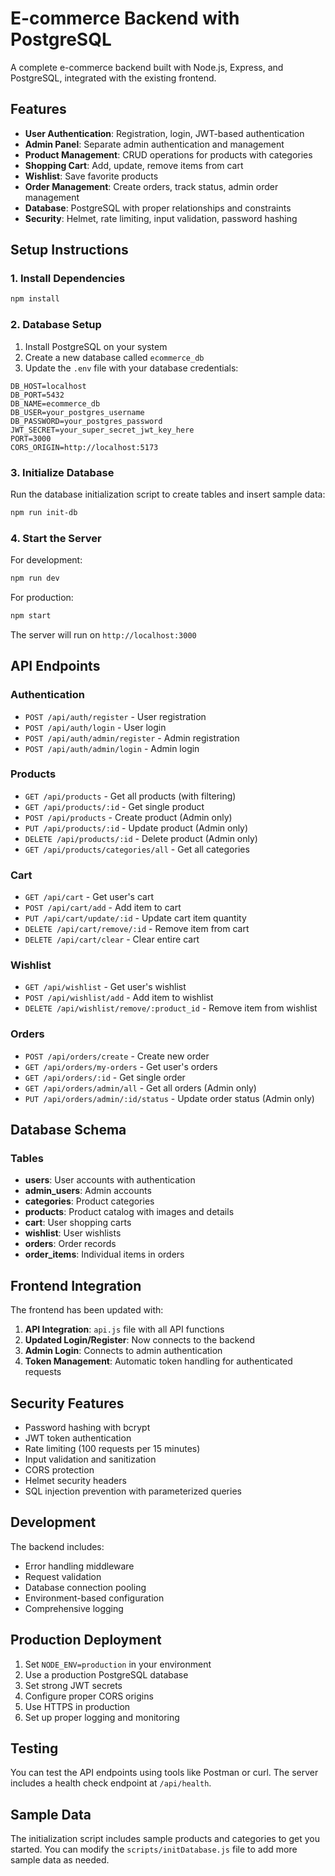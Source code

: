 # E-commerce Backend with PostgreSQL

A complete e-commerce backend built with Node.js, Express, and PostgreSQL, integrated with the existing frontend.

## Features

- **User Authentication**: Registration, login, JWT-based authentication
- **Admin Panel**: Separate admin authentication and management
- **Product Management**: CRUD operations for products with categories
- **Shopping Cart**: Add, update, remove items from cart
- **Wishlist**: Save favorite products
- **Order Management**: Create orders, track status, admin order management
- **Database**: PostgreSQL with proper relationships and constraints
- **Security**: Helmet, rate limiting, input validation, password hashing

## Setup Instructions

### 1. Install Dependencies

```bash
npm install
```

### 2. Database Setup

1. Install PostgreSQL on your system
2. Create a new database called `ecommerce_db`
3. Update the `.env` file with your database credentials:

```env
DB_HOST=localhost
DB_PORT=5432
DB_NAME=ecommerce_db
DB_USER=your_postgres_username
DB_PASSWORD=your_postgres_password
JWT_SECRET=your_super_secret_jwt_key_here
PORT=3000
CORS_ORIGIN=http://localhost:5173
```

### 3. Initialize Database

Run the database initialization script to create tables and insert sample data:

```bash
npm run init-db
```

### 4. Start the Server

For development:
```bash
npm run dev
```

For production:
```bash
npm start
```

The server will run on `http://localhost:3000`

## API Endpoints

### Authentication
- `POST /api/auth/register` - User registration
- `POST /api/auth/login` - User login
- `POST /api/auth/admin/register` - Admin registration
- `POST /api/auth/admin/login` - Admin login

### Products
- `GET /api/products` - Get all products (with filtering)
- `GET /api/products/:id` - Get single product
- `POST /api/products` - Create product (Admin only)
- `PUT /api/products/:id` - Update product (Admin only)
- `DELETE /api/products/:id` - Delete product (Admin only)
- `GET /api/products/categories/all` - Get all categories

### Cart
- `GET /api/cart` - Get user's cart
- `POST /api/cart/add` - Add item to cart
- `PUT /api/cart/update/:id` - Update cart item quantity
- `DELETE /api/cart/remove/:id` - Remove item from cart
- `DELETE /api/cart/clear` - Clear entire cart

### Wishlist
- `GET /api/wishlist` - Get user's wishlist
- `POST /api/wishlist/add` - Add item to wishlist
- `DELETE /api/wishlist/remove/:product_id` - Remove item from wishlist

### Orders
- `POST /api/orders/create` - Create new order
- `GET /api/orders/my-orders` - Get user's orders
- `GET /api/orders/:id` - Get single order
- `GET /api/orders/admin/all` - Get all orders (Admin only)
- `PUT /api/orders/admin/:id/status` - Update order status (Admin only)

## Database Schema

### Tables
- **users**: User accounts with authentication
- **admin_users**: Admin accounts
- **categories**: Product categories
- **products**: Product catalog with images and details
- **cart**: User shopping carts
- **wishlist**: User wishlists
- **orders**: Order records
- **order_items**: Individual items in orders

## Frontend Integration

The frontend has been updated with:

1. **API Integration**: `api.js` file with all API functions
2. **Updated Login/Register**: Now connects to the backend
3. **Admin Login**: Connects to admin authentication
4. **Token Management**: Automatic token handling for authenticated requests

## Security Features

- Password hashing with bcrypt
- JWT token authentication
- Rate limiting (100 requests per 15 minutes)
- Input validation and sanitization
- CORS protection
- Helmet security headers
- SQL injection prevention with parameterized queries

## Development

The backend includes:
- Error handling middleware
- Request validation
- Database connection pooling
- Environment-based configuration
- Comprehensive logging

## Production Deployment

1. Set `NODE_ENV=production` in your environment
2. Use a production PostgreSQL database
3. Set strong JWT secrets
4. Configure proper CORS origins
5. Use HTTPS in production
6. Set up proper logging and monitoring

## Testing

You can test the API endpoints using tools like Postman or curl. The server includes a health check endpoint at `/api/health`.

## Sample Data

The initialization script includes sample products and categories to get you started. You can modify the `scripts/initDatabase.js` file to add more sample data as needed.